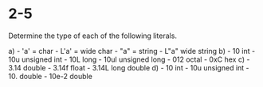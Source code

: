# 2-5

Determine the type of each of the following literals. 

a)
    - 'a' = char
    - L'a' = wide char
    - "a" = string
    - L"a" wide string
b)
    - 10 int
    - 10u unsigned int
    - 10L long
    - 10ul unsigned long
    - 012 octal
    - 0xC hex
c)
    - 3.14 double
    - 3.14f float
    - 3.14L long double
d)
    - 10 int
    - 10u unsigned int
    - 10. double
    - 10e-2 double